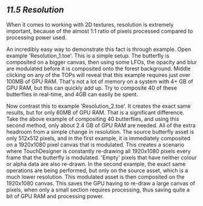 ## *11.5 Resolution*

When it comes to working with 2D textures, resolution is extremely important, because of the almost 1:1 ratio of pixels processed compared to processing power used.

An incredibly easy way to demonstrate this fact is through example. Open example 'Resolution\_1.toe'. This is a simple setup. The butterfly is composited on a bigger canvas, then using some LFOs, the opacity and blur are modulated before it is composited onto the forest background.  Middle clicking on any of the TOPs will reveal that this example requires just over 100MB of GPU RAM. That's not a lot of memory on a system with 4+ GB of GPU RAM, but this can quickly add up. Try to composite 40 of these butterflies in real-time, and 4GB can easily be spent. 

Now contrast this to example 'Resolution\_2.toe'. It creates the exact same results, but for only 60MB of GPU RAM. That is a significant difference. Take the above example of compositing 40 butterflies, and using this second method, only about 2.4 GB of GPU RAM are needed. All of the extra headroom from a simple change in resolution. The source butterfly asset is only 512x512 pixels, and in the first example, it is immediately composited on a 1920x1080 pixel canvas that is modulated. This creates a scenario where TouchDesigner is constantly re-drawing all 1920x1080 pixels every frame that the butterfly is modulated. 'Empty' pixels that have neither colour or alpha data are also re-drawn. In the second example, the exact same operations are being performed, but only on the source asset, which is a much lower resolution. This modulated asset is then composited on the 1920x1080 canvas. This saves the GPU having to re-draw a large canvas of pixels, when only a small section requires processing, thus saving quite a bit of GPU RAM and processing power.